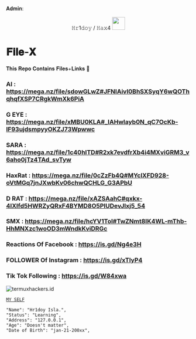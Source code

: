 𝐀𝐝𝐦𝐢𝐧:
<p align="center">
𝙷𝚛1𝚍𝚘𝚢 / 𝙷𝚊𝚡4  <img src="https://emojis.slackmojis.com/emojis/images/1588315024/8823/hyperkitty.gif" width="35px"></i></b></h2>

# 𝐅𝐢𝐥𝐞-𝐗 
𝐓𝐡𝐢𝐬 𝐑𝐞𝐩𝐨 𝐂𝐨𝐧𝐭𝐚𝐢𝐧𝐬 𝐅𝐢𝐥𝐞𝐬+𝐋𝐢𝐧𝐤𝐬 💫

### AI : https://mega.nz/file/sdowGLwZ#JFNIAivI0BhSXSyqY6wQOThqhqfXSP7CRgkWmXk6PiA



### G EYE : https://mega.nz/file/xMBU0KLA#_IAHwlayb0N_qC7OcKb-IF93ujdsmpyyOKZJ73Wpwwc


### SARA : https://mega.nz/file/1c40hITD#R2xk7evdfrXb4i4MXviGRM3_v6aho0jTz4TAd_svTyw


### HaxRat : https://mega.nz/file/0cZzFb4Q#MYclXFD928-oVtMGq7jnJXwbKv06chwQCHLG_G3APbU


### D RAT : https://mega.nz/file/xAZSAahC#qxkx-4IXIfd5HWRZyQRxF4BYMD8O5PlUDevJlxj5_54


### SMX : https://mega.nz/file/hcYV1ToI#TwZNmt8IK4WL-mThb-HhMNXzc1woOD3mWndkKviDRGc


### Reactions Of Facebook : https://is.gd/Ng4e3H

### FOLLOWER Of Instagram : https://is.gd/xTlyP4

### Tik Tok Following : https://is.gd/W84xwa


<p align=left> <img src=https://komarev.com/ghpvc/?username=termuxhackers-id alt=termuxhackers.id /> </p>

[`MY SELF`](https://github.com/h4x3r1)

```
"Name": "Hr1doy Isla.",
"Status": "Learning",
"Address": "127.0.0.1",
"Age": "Doesn't matter",
"Date of Birth": "jan-21-200xx",
   
```
